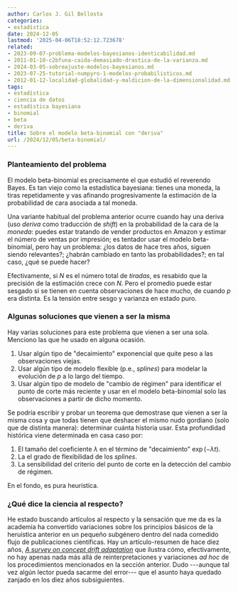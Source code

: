 ```yaml
---
author: Carlos J. Gil Bellosta
categories:
- estadística
date: 2024-12-05
lastmod: '2025-04-06T18:52:12.723678'
related:
- 2023-09-07-problema-modelos-bayesianos-identicabilidad.md
- 2011-01-10-c2bfuna-caida-demasiado-drastica-de-la-varianza.md
- 2024-03-05-sobreajuste-modelos-bayesianos.md
- 2023-07-25-tutorial-numpyro-1-modelos-probabilisticos.md
- 2012-01-12-localidad-globalidad-y-maldicion-de-la-dimensionalidad.md
tags:
- estadística
- ciencia de datos
- estadística bayesiana
- binomial
- beta
- deriva
title: Sobre el modelo beta-binomial con "deriva"
url: /2024/12/05/beta-binomial/
---
```


### Planteamiento del problema

El modelo beta-binomial es precisamente el que estudió el reverendo Bayes. Es tan viejo como la estadística bayesiana: tienes una moneda, la tiras repetidamente y vas afinando progresivamente la estimación de la probabilidad de cara asociada a tal moneda.

Una variante habitual del problema anterior ocurre cuando hay una deriva (uso _deriva_ como traducción de _shift_) en la probabilidad de la cara de la _moneda_: puedes estar tratando de vender productos en Amazon y estimar el número de ventas por impresión; es tentador usar el modelo beta-binomial, pero hay un problema: ¿los datos de hace tres años, siguen siendo relevantes?; ¿habrán cambiado en tanto las probabilidades?; en tal caso, ¿qué se puede hacer?

Efectivamente, si $N$ es el número total de _tiradas_, es resabido que la precisión de la estimación crece con $N$. Pero el promedio puede estar sesgado si se tienen en cuenta observaciones de hace mucho, de cuando $p$ era distinta. Es la tensión entre sesgo y varianza en estado puro.

### Algunas soluciones que vienen a ser la misma

Hay varias soluciones para este problema que vienen a ser una sola. Menciono las que he usado en alguna ocasión.

1. Usar algún tipo de "decaimiento" exponencial que quite peso a las observaciones viejas.
2. Usar algún tipo de modelo flexible (p.e., _splines_) para modelar la evolución de $p$ a lo largo del tiempo.
3. Usar algún tipo de modelo de "cambio de régimen" para identificar el punto de corte más reciente y usar en el modelo beta-binomial solo las observaciones a partir de dicho momento.

Se podría escribir y probar un teorema que demostrase que vienen a ser la misma cosa y que todas tienen que deshacer el mismo nudo gordiano (solo que de distinta manera): determinar cuánta historia usar. Esta profundidad histórica viene determinada en casa caso por:

1. El tamaño del coeficiente $\lambda$ en el término de "decaimiento" $\exp(-\lambda t)$.
2. La el grado de flexibilidad de los _splines_.
3. La sensibilidad del criterio del punto de corte en la detección del cambio de régimen.

En el fondo, es pura heurística.

### ¿Qué dice la ciencia al respecto?

He estado buscando artículos al respecto y la sensación que me da es la academia ha convertido variaciones sobre los principios básicos de la heruística anterior en un pequeño subgénero dentro del nada comedido flujo de publicaciones científicas. Hay un artículo-resumen de hace diez años, [_A survey on concept drift adaptation_](https://dl.acm.org/doi/10.1145/2523813) que ilustra cómo, efectivamente, no hay apenas nada más allá de reinterpretaciones y variaciones _ad hoc_ de los procedimientos mencionados en la sección anterior. Dudo ---aunque tal vez algún lector pueda sacarme del error--- que el asunto haya quedado zanjado en los diez años subsiguientes.